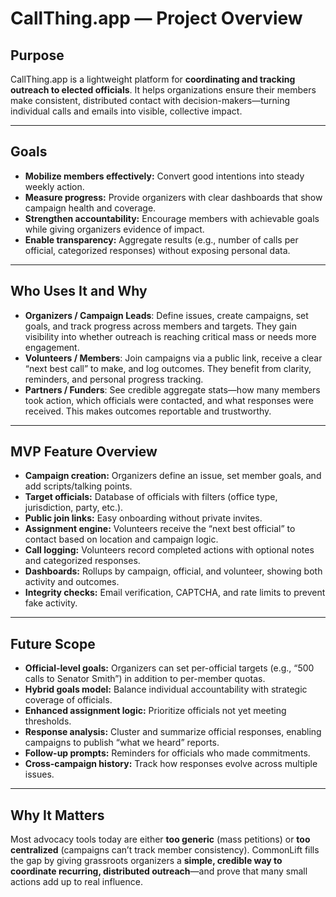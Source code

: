 # CallThing.app — Project Overview

## Purpose

CallThing.app is a lightweight platform for **coordinating and tracking outreach to elected officials**. It helps organizations ensure their members make consistent, distributed contact with decision-makers—turning individual calls and emails into visible, collective impact.

---

## Goals

- **Mobilize members effectively:** Convert good intentions into steady weekly action.
- **Measure progress:** Provide organizers with clear dashboards that show campaign health and coverage.
- **Strengthen accountability:** Encourage members with achievable goals while giving organizers evidence of impact.
- **Enable transparency:** Aggregate results (e.g., number of calls per official, categorized responses) without exposing personal data.

---

## Who Uses It and Why

- **Organizers / Campaign Leads**: Define issues, create campaigns, set goals, and track progress across members and targets. They gain visibility into whether outreach is reaching critical mass or needs more engagement.
- **Volunteers / Members**: Join campaigns via a public link, receive a clear “next best call” to make, and log outcomes. They benefit from clarity, reminders, and personal progress tracking.
- **Partners / Funders**: See credible aggregate stats—how many members took action, which officials were contacted, and what responses were received. This makes outcomes reportable and trustworthy.

---

## MVP Feature Overview

- **Campaign creation:** Organizers define an issue, set member goals, and add scripts/talking points.
- **Target officials:** Database of officials with filters (office type, jurisdiction, party, etc.).
- **Public join links:** Easy onboarding without private invites.
- **Assignment engine:** Volunteers receive the “next best official” to contact based on location and campaign logic.
- **Call logging:** Volunteers record completed actions with optional notes and categorized responses.
- **Dashboards:** Rollups by campaign, official, and volunteer, showing both activity and outcomes.
- **Integrity checks:** Email verification, CAPTCHA, and rate limits to prevent fake activity.

---

## Future Scope

- **Official-level goals:** Organizers can set per-official targets (e.g., “500 calls to Senator Smith”) in addition to per-member quotas.
- **Hybrid goals model:** Balance individual accountability with strategic coverage of officials.
- **Enhanced assignment logic:** Prioritize officials not yet meeting thresholds.
- **Response analysis:** Cluster and summarize official responses, enabling campaigns to publish “what we heard” reports.
- **Follow-up prompts:** Reminders for officials who made commitments.
- **Cross-campaign history:** Track how responses evolve across multiple issues.

---

## Why It Matters

Most advocacy tools today are either **too generic** (mass petitions) or **too centralized** (campaigns can’t track member consistency). CommonLift fills the gap by giving grassroots organizers a **simple, credible way to coordinate recurring, distributed outreach**—and prove that many small actions add up to real influence.
